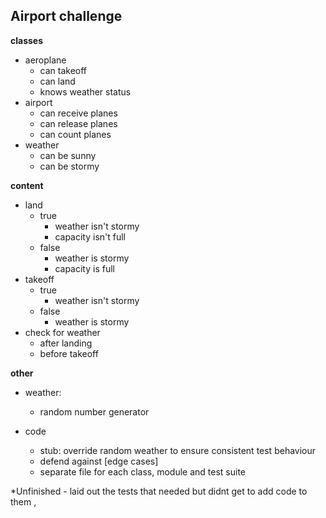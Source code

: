 ## Airport challenge ##

**classes**
 - aeroplane
    - can takeoff
    - can land
    - knows weather status
 - airport
    - can receive planes
    - can release planes
    - can count planes
 - weather
    - can be sunny
    - can be stormy

**content**
 - land
    - true  
        - weather isn't stormy
        - capacity isn't full
    - false
        - weather is stormy
        - capacity is full
 - takeoff
    - true
        - weather isn't stormy
    - false
        - weather is stormy
 - check for weather
    - after landing
    - before takeoff


**other**
- weather:
  - random number generator

- code
  - stub: override random weather to ensure consistent test behaviour
  - defend against [edge cases]
  - separate file for each class, module and test suite




*Unfinished - laid out the tests that needed but didnt get to add code to them , 
